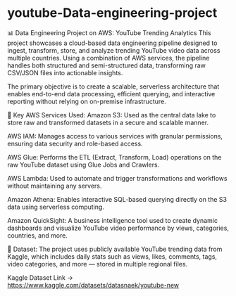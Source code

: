 # youtube-Data-engineering-project

📊 Data Engineering Project on AWS: YouTube Trending Analytics
This project showcases a cloud-based data engineering pipeline designed to ingest, transform, store, and analyze trending YouTube video data across multiple countries. Using a combination of AWS services, the pipeline handles both structured and semi-structured data, transforming raw CSV/JSON files into actionable insights.

The primary objective is to create a scalable, serverless architecture that enables end-to-end data processing, efficient querying, and interactive reporting without relying on on-premise infrastructure.

🚀 Key AWS Services Used:
Amazon S3: Used as the central data lake to store raw and transformed datasets in a secure and scalable manner.

AWS IAM: Manages access to various services with granular permissions, ensuring data security and role-based access.

AWS Glue: Performs the ETL (Extract, Transform, Load) operations on the raw YouTube dataset using Glue Jobs and Crawlers.

AWS Lambda: Used to automate and trigger transformations and workflows without maintaining any servers.

Amazon Athena: Enables interactive SQL-based querying directly on the S3 data using serverless computing.

Amazon QuickSight: A business intelligence tool used to create dynamic dashboards and visualize YouTube video performance by views, categories, countries, and more.

📂 Dataset:
The project uses publicly available YouTube trending data from Kaggle, which includes daily stats such as views, likes, comments, tags, video categories, and more — stored in multiple regional files.

Kaggle Dataset Link → https://www.kaggle.com/datasets/datasnaek/youtube-new
